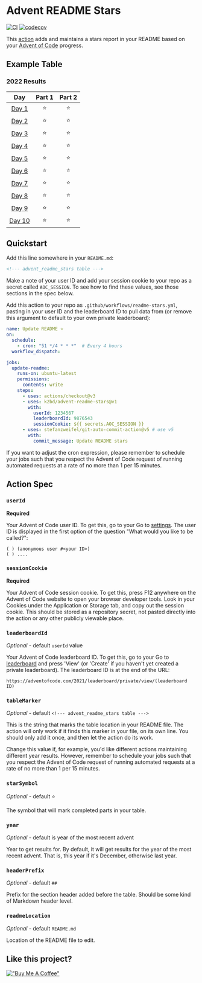 # Advent README Stars

[![CI](https://github.com/k2bd/advent-readme-stars/actions/workflows/ci.yml/badge.svg)](https://github.com/k2bd/advent-readme-stars/actions/workflows/ci.yml)
[![codecov](https://codecov.io/gh/k2bd/advent-readme-stars/branch/main/graph/badge.svg?token=J5FA3JU4OI)](https://codecov.io/gh/k2bd/advent-readme-stars)

This [action](https://github.com/marketplace/actions/advent-readme-stars) adds and maintains a stars report in your README based on your [Advent of Code](https://adventofcode.com/) progress.

## Example Table

<!--- advent_readme_stars table example --->
### 2022 Results

| Day | Part 1 | Part 2 |
| :---: | :---: | :---: |
| [Day 1](https://adventofcode.com/2022/day/1) | ⭐ | ⭐ |
| [Day 2](https://adventofcode.com/2022/day/2) | ⭐ | ⭐ |
| [Day 3](https://adventofcode.com/2022/day/3) | ⭐ | ⭐ |
| [Day 4](https://adventofcode.com/2022/day/4) | ⭐ | ⭐ |
| [Day 5](https://adventofcode.com/2022/day/5) | ⭐ | ⭐ |
| [Day 6](https://adventofcode.com/2022/day/6) | ⭐ | ⭐ |
| [Day 7](https://adventofcode.com/2022/day/7) | ⭐ | ⭐ |
| [Day 8](https://adventofcode.com/2022/day/8) | ⭐ | ⭐ |
| [Day 9](https://adventofcode.com/2022/day/9) | ⭐ | ⭐ |
| [Day 10](https://adventofcode.com/2022/day/10) | ⭐ | ⭐ |
<!--- advent_readme_stars table example --->

## Quickstart

Add this line somewhere in your `README.md`:

```markdown
<!--- advent_readme_stars table --->
```

Make a note of your user ID and add your session cookie to your repo as a secret called `AOC_SESSION`.
To see how to find these values, see those sections in the spec below.

Add this action to your repo as `.github/workflows/readme-stars.yml`, pasting in your user ID and the leaderboard ID to pull data from (or remove this argument to default to your own private leaderboard):

```yml
name: Update README ⭐
on:
  schedule:
    - cron: "51 */4 * * *"  # Every 4 hours
  workflow_dispatch:

jobs:
  update-readme:
    runs-on: ubuntu-latest
    permissions:
      contents: write
    steps:
      - uses: actions/checkout@v3
      - uses: k2bd/advent-readme-stars@v1
        with:
          userId: 1234567
          leaderboardId: 9876543
          sessionCookie: ${{ secrets.AOC_SESSION }}
      - uses: stefanzweifel/git-auto-commit-action@v5 # use v5
        with:
          commit_message: Update README stars
```

If you want to adjust the cron expression, please remember to schedule your jobs such that you respect the Advent of Code request of running automated requests at a rate of no more than 1 per 15 minutes.

## Action Spec

### `userId`

**Required**

Your Advent of Code user ID.
To get this, go to your Go to [settings](https://adventofcode.com/2021/settings).
The user ID is displayed in the first option of the question "What would you like to be called?":

```
( ) (anonymous user #<your ID>)
( ) ....
```


### `sessionCookie`

**Required**

Your Advent of Code session cookie.
To get this, press F12 anywhere on the Advent of Code website to open your browser developer tools.
Look in your Cookies under the Application or Storage tab, and copy out the session cookie.
This should be stored as a repository secret, not pasted directly into the action or any other publicly viewable place.

### `leaderboardId`

*Optional* - default `userId` value

Your Advent of Code leaderboard ID.
To get this, go to your Go to [leaderboard](https://adventofcode.com/2020/leaderboard/private) and press 'View' (or 'Create' if you haven't yet created a private leaderboard).
The leaderboard ID is at the end of the URL:

```
https://adventofcode.com/2021/leaderboard/private/view/(leaderboard ID)
```

### `tableMarker`

*Optional* - default `<!--- advent_readme_stars table --->`

This is the string that marks the table location in your README file. The action will only work if it finds this marker in your file, on its own line. You should only add it once, and then let the action do its work.

Change this value if, for example, you'd like different actions maintaining different year results. However, remember to schedule your jobs such that you respect the Advent of Code request of running automated requests at a rate of no more than 1 per 15 minutes.

### `starSymbol`

*Optional* - default ⭐

The symbol that will mark completed parts in your table.

### `year`

*Optional* - default is year of the most recent advent

Year to get results for.
By default, it will get results for the year of the most recent advent.
That is, this year if it's December, otherwise last year.

### `headerPrefix`

*Optional* - default `##`

Prefix for the section header added before the table.
Should be some kind of Markdown header level.

### `readmeLocation`

*Optional* - default `README.md`

Location of the README file to edit.

## Like this project?

[!["Buy Me A Coffee"](https://www.buymeacoffee.com/assets/img/custom_images/purple_img.png)](https://www.buymeacoffee.com/k2bd)
